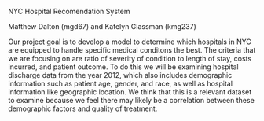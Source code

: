 
NYC Hospital Recomendation System

Matthew Dalton (mgd67) and Katelyn Glassman (kmg237)

Our project goal is to develop a model to determine which hospitals in NYC are equipped to handle specific medical conditons the best. The criteria that we are focusing on are ratio of severity of condition to length of stay, costs incurred, and patient outcome. To do this we will be examining hospital discharge data from the year 2012, which also includes demographic information such as patient age, gender, and race, as well as hospital information like geographic location.  We think that this is a relevant dataset to examine because we feel there may likely be a correlation between these demographic factors and quality of treatment. 
